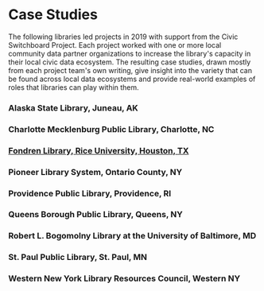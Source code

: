 # Case Studies

The following libraries led projects in 2019 with support from the Civic Switchboard Project. Each project worked with one or more local community data partner organizations to increase the library's capacity in their local civic data ecosystem. The resulting case studies, drawn mostly from each project team's own writing, give insight into the variety that can be found across local data ecosystems and provide real-world examples of roles that libraries can play within them.

### **Alaska State Library, Juneau, AK**

### **Charlotte Mecklenburg Public Library, Charlotte, NC**

### [Fondren Library, Rice University, Houston, TX](fondren-library-rice-university-houston-tx.md)

### Pioneer Library System, Ontario County, NY

### Providence Public Library, Providence, RI

### Queens Borough Public Library, Queens, NY

### Robert L. Bogomolny Library at the University of Baltimore, MD

### St. Paul Public Library, St. Paul, MN

### Western New York Library Resources Council, Western NY





